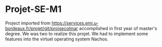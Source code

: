 # Projet-SE-M1
Project imported from https://services.emi.u-bordeaux.fr/projet/git/projsecolmar accomplished in first year of master's degree. We was two to realize this projet. We had to implement some features into the virtuel operating system Nachos.
